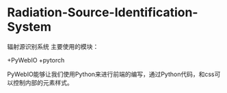 # Radiation-Source-Identification-System
辐射源识别系统
主要使用的模块：

+PyWebIO
+pytorch

PyWebIO能够让我们使用Python来进行前端的编写，通过Python代码，和css可以控制内部的元素样式。

